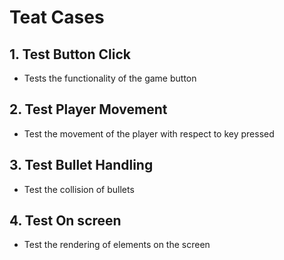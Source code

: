 # Teat Cases

## 1. Test Button Click
 + Tests the functionality of the game button
 
## 2. Test Player Movement
 + Test the movement of the player with respect to key pressed

## 3. Test Bullet Handling
 + Test the collision of bullets

## 4. Test On screen 
 + Test the rendering of elements on the screen
 